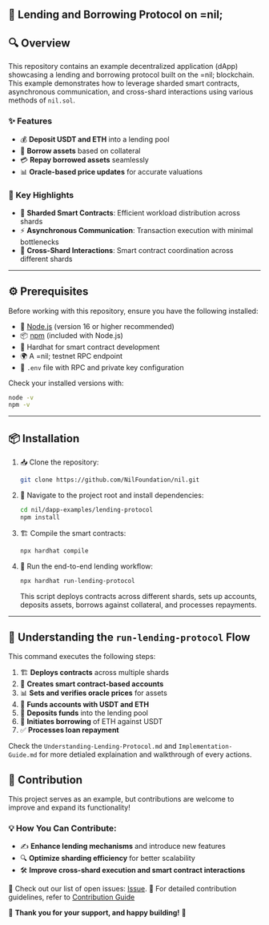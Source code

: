 ## 🏦 Lending and Borrowing Protocol on =nil;

## 🔍 Overview

This repository contains an example decentralized application (dApp) showcasing a lending and borrowing protocol built on the =nil; blockchain. This example demonstrates how to leverage sharded smart contracts, asynchronous communication, and cross-shard interactions using various methods of `nil.sol`.

### ✨ Features

- 💰 **Deposit USDT and ETH** into a lending pool
- 🔐 **Borrow assets** based on collateral
- 💳 **Repay borrowed assets** seamlessly
- 📊 **Oracle-based price updates** for accurate valuations

### 🚀 Key Highlights

- 🧩 **Sharded Smart Contracts**: Efficient workload distribution across shards
- ⚡ **Asynchronous Communication**: Transaction execution with minimal bottlenecks
- 🔗 **Cross-Shard Interactions**: Smart contract coordination across different shards

---

## ⚙️ Prerequisites

Before working with this repository, ensure you have the following installed:

- 📌 [Node.js](https://nodejs.org/) (version 16 or higher recommended)
- 📦 [npm](https://www.npmjs.com/) (included with Node.js)
- 🔨 Hardhat for smart contract development
- 🌍 A =nil; testnet RPC endpoint
- 🔑 `.env` file with RPC and private key configuration

Check your installed versions with:

```sh
node -v
npm -v
```

---

## 📦 Installation

1. 📥 Clone the repository:
   ```sh
   git clone https://github.com/NilFoundation/nil.git
   ```
2. 📂 Navigate to the project root and install dependencies:
   ```sh
   cd nil/dapp-examples/lending-protocol
   npm install
   ```
3. 🏗️ Compile the smart contracts:
   ```sh
   npx hardhat compile
   ```
4. 🚀 Run the end-to-end lending workflow:
   ```sh
   npx hardhat run-lending-protocol
   ```
   This script deploys contracts across different shards, sets up accounts, deposits assets, borrows against collateral, and processes repayments.

---

## 📜 Understanding the `run-lending-protocol` Flow

This command executes the following steps:

1. 🏗 **Deploys contracts** across multiple shards
2. 👥 **Creates smart contract-based accounts**
3. 📊 **Sets and verifies oracle prices** for assets
4. 💸 **Funds accounts with USDT and ETH**
5. 🏦 **Deposits funds** into the lending pool
6. 🔄 **Initiates borrowing** of ETH against USDT
7. ✅ **Processes loan repayment**

Check the `Understanding-Lending-Protocol.md` and `Implementation-Guide.md` for more detialed explaination and walkthrough of every actions.

## 🤝 Contribution

This project serves as an example, but contributions are welcome to improve and expand its functionality!

### 💡 How You Can Contribute:

- ✍️ **Enhance lending mechanisms** and introduce new features
- 🔍 **Optimize sharding efficiency** for better scalability
- 🛠 **Improve cross-shard execution and smart contract interactions**

📌 Check out our list of open issues: [Issue](https://github.com/NilFoundation/nil/issues).
📖 For detailed contribution guidelines, refer to [Contribution Guide](https://github.com/NilFoundation/nil/blob/main/CONTRIBUTION-GUIDE.md)

🚀 **Thank you for your support, and happy building!** 🎉
